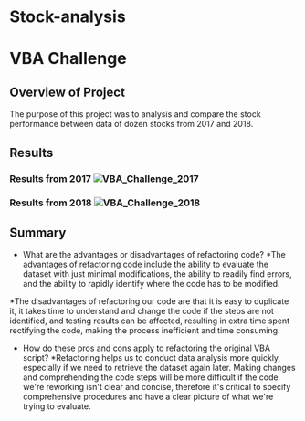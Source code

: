 # Stock-analysis

# VBA Challenge

## Overview of Project

The purpose of this project was to analysis and compare the stock performance between data of dozen stocks from 2017 and 2018.

## Results

### Results from 2017 ![VBA_Challenge_2017](https://user-images.githubusercontent.com/93439516/142747921-4973b8d6-672c-4dfc-a945-e7210151386d.png)

### Results from 2018 ![VBA_Challenge_2018](https://user-images.githubusercontent.com/93439516/142747925-e5177948-23ed-476f-8ba1-c648358fc8ac.png)

## Summary

- What are the advantages or disadvantages of refactoring code?
*The advantages of refactoring code include the ability to evaluate the dataset with just minimal modifications, the ability to readily find errors, and the ability to rapidly identify where the code has to be modified.

*The disadvantages of refactoring our code are that it is easy to duplicate it, it takes time to understand and change the code if the steps are not identified, and testing results can be affected, resulting in extra time spent rectifying the code, making the process inefficient and time consuming.


- How do these pros and cons apply to refactoring the original VBA script? 
*Refactoring helps us to conduct data analysis more quickly, especially if we need to retrieve the dataset again later. Making changes and comprehending the code steps will be more difficult if the code we're reworking isn't clear and concise, therefore it's critical to specify comprehensive procedures and have a clear picture of what we're trying to evaluate.

